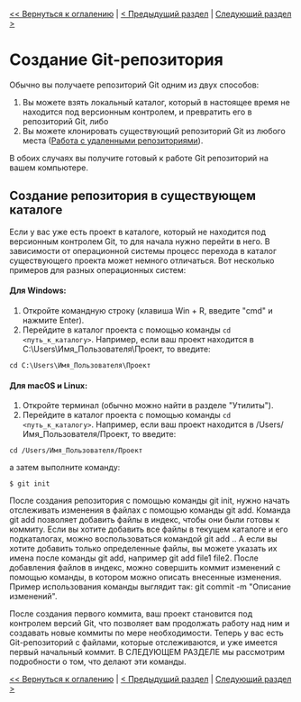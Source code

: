 [<< Вернуться к оглалению](README.md) | [< Предыдущий раздел](section02.md) | [Следующий раздел >](section04.md)

Создание Git-репозитория
========================

Обычно вы получаете репозиторий Git одним из двух способов:

1. Вы можете взять локальный каталог, который в настоящее время не находится под
версионным контролем, и превратить его в репозиторий Git, либо
2. Вы можете клонировать существующий репозиторий Git из любого места ([Работа с удаленными репозиториями](section08.md)).

В обоих случаях вы получите готовый к работе Git репозиторий на вашем компьютере.

Создание репозитория в существующем каталоге
--------------------------------------------

Если у вас уже есть проект в каталоге, который не находится под версионным контролем Git, то для начала нужно перейти в него. В зависимости от операционной системы процесс перехода в каталог существующего проекта может немного отличаться. Вот несколько примеров для разных операционных систем:

#### Для Windows:

1. Откройте командную строку (клавиша Win + R, введите "cmd" и нажмите Enter).
2. Перейдите в каталог проекта с помощью команды `cd <путь_к_каталогу>`. Например, если ваш проект находится в C:\Users\Имя_Пользователя\Проект, то введите:

```
cd C:\Users\Имя_Пользователя\Проект
```

#### Для macOS и Linux:

1. Откройте терминал (обычно можно найти в разделе "Утилиты").
2. Перейдите в каталог проекта с помощью команды `cd <путь_к_каталогу>`. Например, если ваш проект находится в /Users/Имя_Пользователя/Проект, то введите:

```
cd /Users/Имя_Пользователя/Проект
```

а затем выполните команду:

	$ git init
	
После создания репозитория с помощью команды git init, нужно начать отслеживать изменения в файлах с помощью команды git add. Команда git add позволяет добавить файлы в индекс, чтобы они были готовы к коммиту.
Если вы хотите добавить все файлы в текущем каталоге и его подкаталогах, можно воспользоваться командой git add .. А если вы хотите добавить только определенные файлы, вы можете указать их имена после команды git add, например git add file1 file2.
После добавления файлов в индекс, можно совершить коммит изменений с помощью команды, в котором можно описать внесенные изменения. Пример использования команды выглядит так: 
git commit -m "Описание изменений".

После создания первого коммита, ваш проект становится под контролем версий Git, что позволяет вам продолжать работу над ним и создавать новые коммиты по мере необходимости. Теперь у вас есть Git-репозиторий с файлами, которые отслеживаются, и уже имеется первый начальный коммит. В СЛЕДУЮЩЕМ РАЗДЕЛЕ мы рассмотрим подробности о том, что делают эти команды.

[<< Вернуться к оглалению](README.md) | [< Предыдущий раздел](section02.md) | [Следующий раздел >](section04.md)